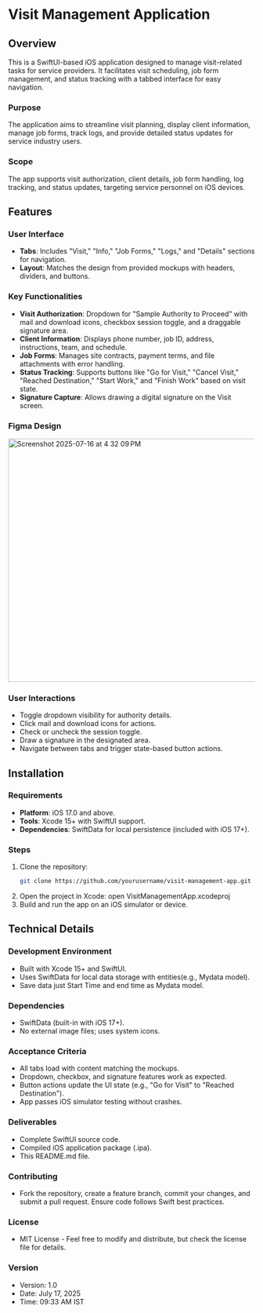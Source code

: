 
# Visit Management Application

## Overview
This is a SwiftUI-based iOS application designed to manage visit-related tasks for service providers. It facilitates visit scheduling, job form management, and status tracking with a tabbed interface for easy navigation.

### Purpose
The application aims to streamline visit planning, display client information, manage job forms, track logs, and provide detailed status updates for service industry users.

### Scope
The app supports visit authorization, client details, job form handling, log tracking, and status updates, targeting service personnel on iOS devices.

## Features
### User Interface
- **Tabs**: Includes "Visit," "Info," "Job Forms," "Logs," and "Details" sections for navigation.
- **Layout**: Matches the design from provided mockups with headers, dividers, and buttons.

### Key Functionalities
- **Visit Authorization**: Dropdown for "Sample Authority to Proceed" with mail and download icons, checkbox session toggle, and a draggable signature area.
- **Client Information**: Displays phone number, job ID, address, instructions, team, and schedule.
- **Job Forms**: Manages site contracts, payment terms, and file attachments with error handling.
- **Status Tracking**: Supports buttons like "Go for Visit," "Cancel Visit," "Reached Destination," "Start Work," and "Finish Work" based on visit state.
- **Signature Capture**: Allows drawing a digital signature on the Visit screen.

### Figma Design
<img width="1434" height="496" alt="Screenshot 2025-07-16 at 4 32 09 PM" src="https://github.com/user-attachments/assets/a4888087-d9eb-47ef-9e5a-f2cc2d363027" />

### User Interactions
- Toggle dropdown visibility for authority details.
- Click mail and download icons for actions.
- Check or uncheck the session toggle.
- Draw a signature in the designated area.
- Navigate between tabs and trigger state-based button actions.

## Installation
### Requirements
- **Platform**: iOS 17.0 and above.
- **Tools**: Xcode 15+ with SwiftUI support.
- **Dependencies**: SwiftData for local persistence (included with iOS 17+).

### Steps
1. Clone the repository:
   ```bash
   git clone https://github.com/yourusername/visit-management-app.git

2.  Open the project in Xcode:
     open VisitManagementApp.xcodeproj
3.  Build and run the app on an iOS simulator or device.


## Technical Details
### Development Environment
- Built with Xcode 15+ and SwiftUI.
- Uses SwiftData for local data storage with entities(e.g., Mydata model).
- Save data just Start Time and end time as Mydata model.

### Dependencies
- SwiftData (built-in with iOS 17+).
- No external image files; uses system icons.

###  Acceptance Criteria
- All tabs load with content matching the mockups.
- Dropdown, checkbox, and signature features work as expected.
- Button actions update the UI state (e.g., "Go for Visit" to "Reached Destination").
- App passes iOS simulator testing without crashes.

###  Deliverables
- Complete SwiftUI source code.
- Compiled iOS application package (.ipa).
- This README.md file.

### Contributing
- Fork the repository, create a feature branch, commit your changes, and submit a pull request. Ensure code follows Swift best practices.

### License
- MIT License - Feel free to modify and distribute, but check the license file for details.

### Version
- Version: 1.0
- Date: July 17, 2025
- Time: 09:33 AM IST
